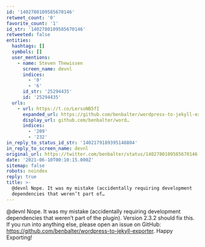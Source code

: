 ```yaml
---
id: '1402780109585670146'
retweet_count: '0'
favorite_count: '1'
id_str: '1402780109585670146'
retweeted: false
entities:
  hashtags: []
  symbols: []
  user_mentions:
    - name: Steven Thewissen
      screen_name: devnl
      indices:
        - '0'
        - '6'
      id_str: '25294435'
      id: '25294435'
  urls:
    - url: https://t.co/LersoNB5fI
      expanded_url: https://github.com/benbalter/wordpress-to-jekyll-exporter
      display_url: github.com/benbalter/word…
      indices:
        - '209'
        - '232'
in_reply_to_status_id_str: '1402179189395148804'
in_reply_to_screen_name: devnl
original_url: https://twitter.com/benbalter/status/1402780109585670146
date: '2021-06-10T00:10:15.000Z'
sitemap: false
robots: noindex
reply: true
title: >-
  @devnl Nope. It was my mistake (accidentally requiring development
  dependencies that weren’t part of…
---
```


@devnl Nope. It was my mistake (accidentally requiring development dependencies that weren’t part of the plugin). Version 2.3.2 should fix this.  If you run into anything else, please open an issue on GitHub: https://github.com/benbalter/wordpress-to-jekyll-exporter. Happy Exporting!